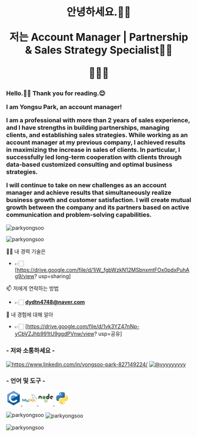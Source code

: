 <h1 align="center">안녕하세요.👋🏻
<p>저는 Account Manager | Partnership & Sales Strategy Specialist✍🏻</p>
<p>
   🧑🏻‍💻
</p>
</h1>
<h3 align="left">Hello.👋🏻 Thank you for reading.😊
<p>I am Yongsu Park, an account manager!</p>
  
I am a professional with more than 2 years of sales experience, and I have strengths in building partnerships, managing clients, and establishing sales strategies. 
While working as an account manager at my previous company, I achieved results in maximizing the increase in sales of clients. 
In particular, I successfully led long-term cooperation with clients through data-based customized consulting and optimal business strategies.

I will continue to take on new challenges as an account manager and achieve results that simultaneously realize business growth and customer satisfaction. 
I will create mutual growth between the company and its partners based on active communication and problem-solving capabilities.</h3>

<p align="left"> <img src="https://komarev.com/ghpvc/?username=parkyongsoo&label=Profile%20views&color=0e75b6&style=flat" alt="parkyongsoo" /> </p>
<p align="left"> <img src="https://komarev.com/ghpvc/? username=parkyongsoo&label=Profile%20views&color=0e75b6&style=flat" alt="parkyongsoo" /> </p>

👨‍💻 내 경력 기술은
- 👉🏻 [https://drive.google.com/file/d/1iW_fgbWzkN12MSbnxmtFOx0pdxPuhAg9/view? usp=sharing]

📫 저에게 연락하는 방법
- 👉🏻 **dydtn4748@naver.com**

📄 내 경험에 대해 알아
- 👉🏻 [https://drive.google.com/file/d/1vk3YZ47nNp-yCbVZJhb991tU9ggdPVnw/view? usp=공유]
</p>
<h3 align="left">- 저와 소통하세요 -</h3>
<p align="left">
<a href="https://linkedin.com/in/https://www.linkedin.com/in/yongsoo-park-827149224/" target="blank"><img align="center" src="https://raw.githubusercontent.com/rahuldkjain/github-profile-readme-generator/master/src/images/icons/Social/linked-in-alt.svg" alt="https://www.linkedin.com/in/yongsoo-park-827149224/" height="30" width="40" /></a>
<a href="https://instagram.com/@vyvyyyvyy" target="blank"><img align="center" src="https://raw.githubusercontent.com/rahuldkjain/github-profile-readme-generator/master/src/images/icons/Social/instagram.svg" alt="@vyvyyyvyy" height="30" width="40" /></a>
</p>

<h3 align="left">- 언어 및 도구 -</h3>
<p align="left"> <a href="https://www.cprogramming.com/" target="_blank" rel="noreferrer"> <img src="https://raw.githubusercontent.com/devicons/devicon/master/icons/c/c-original.svg" alt="c" width="40" height="40"/> </a> <a href="https://www.mysql.com/" target="_blank" rel="noreferrer"> <img src="https://raw.githubusercontent.com/devicons/devicon/master/icons/mysql/mysql-original-wordmark.svg" alt="mysql" width="40" height="40"/> </a> <a href="https://nodejs.org" target="_blank" rel="noreferrer"> <img src="https://raw.githubusercontent.com/devicons/devicon/master/icons/nodejs/nodejs-original-wordmark.svg" alt="nodejs" width="40" height="40"/> </a> <a href="https://www.python.org" target="_blank" rel="noreferrer"> <img src="https://raw.githubusercontent.com/devicons/devicon/master/icons/python/python-original.svg" alt="python" width="40" height="40"/> 
</a> 
</p>

<p><img align="left" src="https://github-readme-stats.vercel.app/api/top-langs?username=parkyongsoo&show_icons=true&locale=en&layout=compact" alt="parkyongsoo" />
</p>
<p></P>
<p>&nbsp;<img align="center" src="https://github-readme-stats.vercel.app/api?username=parkyongsoo&show_icons=true&locale=en" alt="parkyongsoo" /></p>

<p><img align="center" src="https://github-readme-streak-stats.herokuapp.com/?user=parkyongsoo&" alt="parkyongsoo" /></p>


